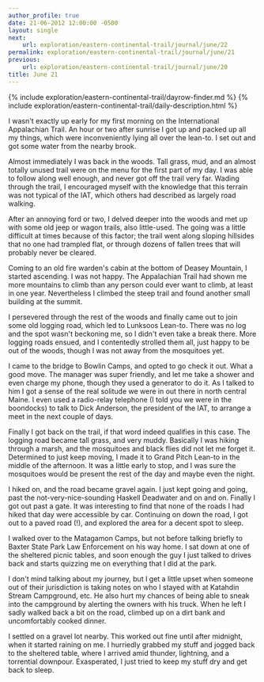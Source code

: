 ```yaml
---
author_profile: true
date: 21-06-2012 12:00:00 -0500
layout: single
next:
    url: exploration/eastern-continental-trail/journal/june/22
permalink: exploration/eastern-continental-trail/journal/june/21
previous:
    url: exploration/eastern-continental-trail/journal/june/20
title: June 21
---
```

{% include exploration/eastern-continental-trail/dayrow-finder.md %}
{% include exploration/eastern-continental-trail/daily-description.html %}

I wasn't exactly up early for my first morning on the International Appalachian Trail. An hour or two after sunrise I got up and packed up all my things, which were inconveniently lying all over the lean-to. I set out and got some water from the nearby brook.

Almost immediately I was back in the woods. Tall grass, mud, and an almost totally unused trail were on the menu for the first part of my day. I was able to follow along well enough, and never got off the trail very far. Wading through the trail, I encouraged myself with the knowledge that this terrain was not typical of the IAT, which others had described as largely road walking.

After an annoying ford or two, I delved deeper into the woods and met up with some old jeep or wagon trails, also little-used. The going was a little difficult at times because of this factor; the trail went along sloping hillsides that no one had trampled flat, or through dozens of fallen trees that will probably never be cleared.

Coming to an old fire warden's cabin at the bottom of Deasey Mountain, I started ascending. I was not happy. The Appalachian Trail had shown me more mountains to climb than any person could ever want to climb, at least in one year. Nevertheless I climbed the steep trail and found another small building at the summit.

I persevered through the rest of the woods and finally came out to join some old logging road, which led to Lunksoos Lean-to. There was no log and the spot wasn't beckoning me, so I didn't even take a break there. More logging roads ensued, and I contentedly strolled them all, just happy to be out of the woods, though I was not away from the mosquitoes yet.

I came to the bridge to Bowlin Camps, and opted to go check it out. What a good move. The manager was super friendly, and let me take a shower and even charge my phone, though they used a generator to do it. As I talked to him I got a sense of the real solitude we were in out there in north central Maine. I even used a radio-relay telephone (I told you we were in the boondocks) to talk to Dick Anderson, the president of the IAT, to arrange a meet in the next couple of days.

Finally I got back on the trail, if that word indeed qualifies in this case. The logging road became tall grass, and very muddy. Basically I was hiking through a marsh, and the mosquitoes and black flies did not let me forget it. Determined to just keep moving, I made it to Grand Pitch Lean-to in the middle of the afternoon. It was a little early to stop, and I was sure the mosquitoes would be present the rest of the day and maybe even the night.

I hiked on, and the road became gravel again. I just kept going and going, past the not-very-nice-sounding Haskell Deadwater and on and on. Finally I got out past a gate. It was interesting to find that none of the roads I had hiked that day were accessible by car. Continuing on down the road, I got out to a paved road (!), and explored the area for a decent spot to sleep.

I walked over to the Matagamon Camps, but not before talking briefly to Baxter State Park Law Enforcement on his way home. I sat down at one of the sheltered picnic tables, and soon enough the guy I just talked to drives back and starts quizzing me on everything that I did at the park.

I don't mind talking about my journey, but I get a little upset when someone out of their jurisdiction is taking notes on who I stayed with at Katahdin Stream Campground, etc. He also hurt my chances of being able to sneak into the campground by alerting the owners with his truck. When he left I sadly walked back a bit on the road, climbed up on a dirt bank and uncomfortably cooked dinner.

I settled on a gravel lot nearby. This worked out fine until after midnight, when it started raining on me. I hurriedly grabbed my stuff and jogged back to the sheltered table, where I arrived amid thunder, lightning, and a torrential downpour. Exasperated, I just tried to keep my stuff dry and get back to sleep.